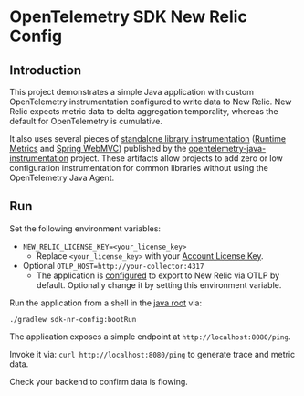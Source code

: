 # OpenTelemetry SDK New Relic Config

## Introduction

This project demonstrates a simple Java application with custom OpenTelemetry instrumentation configured to write data to New Relic. New Relic expects metric data to delta aggregation temporality, whereas the default for OpenTelemetry is cumulative.

It also uses several pieces of [standalone library instrumentation](https://github.com/open-telemetry/opentelemetry-java-instrumentation/blob/main/docs/standalone-library-instrumentation.md) ([Runtime Metrics](https://github.com/open-telemetry/opentelemetry-java-instrumentation/tree/main/instrumentation/runtime-metrics/library) and [Spring WebMVC](https://github.com/open-telemetry/opentelemetry-java-instrumentation/tree/main/instrumentation/spring/spring-webmvc-3.1/library)) published by the [opentelemetry-java-instrumentation](https://github.com/open-telemetry/opentelemetry-java-instrumentation) project. These artifacts allow projects to add zero or low configuration instrumentation for common libraries without using the OpenTelemetry Java Agent. 

## Run

Set the following environment variables:
* `NEW_RELIC_LICENSE_KEY=<your_license_key>`
  * Replace `<your_license_key>` with your [Account License Key](https://one.newrelic.com/launcher/api-keys-ui.launcher).
* Optional `OTLP_HOST=http://your-collector:4317`
  * The application is [configured](../shared-utils/src/main/java/com/newrelic/shared/OpenTelemetryConfig.java) to export to New Relic via OTLP by default. Optionally change it by setting this environment variable.

Run the application from a shell in the [java root](../) via:
```
./gradlew sdk-nr-config:bootRun
```

The application exposes a simple endpoint at `http://localhost:8080/ping`.

Invoke it via: `curl http://localhost:8080/ping` to generate trace and metric data.

Check your backend to confirm data is flowing.